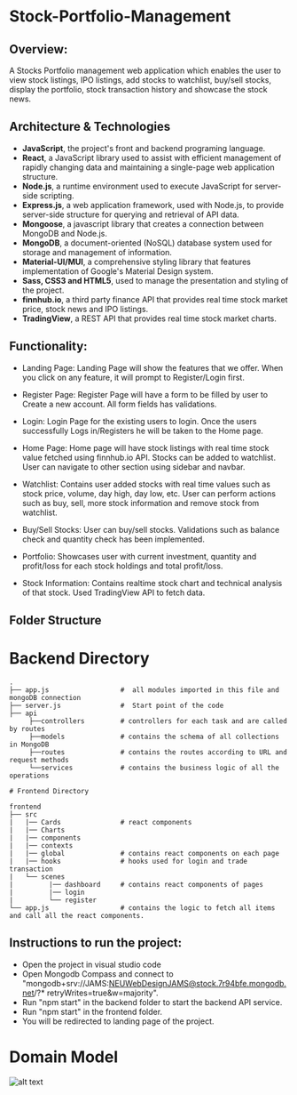 # Stock-Portfolio-Management

## Overview:

A Stocks Portfolio management web application which enables the user to view stock listings, IPO listings, add stocks to watchlist, buy/sell stocks, display the portfolio, stock transaction history and showcase the stock news.

## Architecture & Technologies

- <b>JavaScript</b>, the project's front and backend programing language.
- <b>React</b>, a JavaScript library used to assist with efficient management of rapidly changing data and maintaining a single-page web application structure.
- <b>Node.js</b>, a runtime environment used to execute JavaScript for server-side scripting.
- <b>Express.js</b>, a web application framework, used with Node.js, to provide server-side structure for querying and retrieval of API data.
- <b>Mongoose</b>, a javascript library that creates a connection between MongoDB and Node.js.
- <b>MongoDB</b>, a document-oriented (NoSQL) database system used for storage and management of information.
- <b>Material-UI/MUI</b>, a comprehensive styling library that features implementation of Google's Material Design system.
- <b>Sass, CSS3 and HTML5</b>, used to manage the presentation and styling of the project.
- <b>finnhub.io</b>, a third party finance API that provides real time stock market price, stock news and IPO listings.
- <b>TradingView</b>, a REST API that provides real time stock market charts.

## Functionality:

- Landing Page:
  Landing Page will show the features that we offer.
  When you click on any feature, it will prompt to Register/Login first.

- Register Page:
  Register Page will have a form to be filled by user to Create a new account.
  All form fields has validations.

- Login:
  Login Page for the existing users to login.
  Once the users successfully Logs in/Registers he will be taken to the Home page.

- Home Page:
  Home page will have stock listings with real time stock value fetched using finnhub.io API. Stocks can be added to watchlist. User can navigate to other section using sidebar and navbar.

- Watchlist:
  Contains user added stocks with real time values such as stock price, volume, day high, day low, etc. User can perform actions such as buy, sell, more stock information and remove stock from watchlist.

- Buy/Sell Stocks:
  User can buy/sell stocks. Validations such as balance check and quantity check has been implemented.

- Portfolio:
  Showcases user with current investment, quantity and profit/loss for each stock holdings and total profit/loss.

- Stock Information:
  Contains realtime stock chart and technical analysis of that stock. Used TradingView API to fetch data.

## Folder Structure

# Backend Directory

    .
    ├── app.js                  #  all modules imported in this file and mongoDB connection
    ├── server.js               #  Start point of the code
    ├── api
         ├──controllers         # controllers for each task and are called by routes
         ├──models              # contains the schema of all collections in MongoDB
         ├──routes              # contains the routes according to URL and request methods
         └──services            # contains the business logic of all the operations

    # Frontend Directory

    frontend
    ├── src
    |   |── Cards               # react components
    |   |── Charts
    |   |── components
    |   |── contexts
    |   |── global              # contains react components on each page
    |   |── hooks               # hooks used for login and trade transaction
    |   └── scenes
    |         |── dashboard     # contains react components of pages
    |         |── login
    |         └── register
    └── app.js                  # contains the logic to fetch all items and call all the react components.

## Instructions to run the project:

- Open the project in visual studio code
- Open Mongodb Compass and connect to "mongodb+srv://JAMS:NEUWebDesignJAMS@stock.7r94bfe.mongodb.net/?\* retryWrites=true&w=majority".
- Run "npm start" in the backend folder to start the backend API service.
- Run "npm start" in the frontend folder.
- You will be redirected to landing page of the project.

# Domain Model

![alt text](https://github.com/neu-mis-info6150-fall-2022/final-project-jams/blob/main/images/domainDesign.png)
